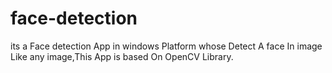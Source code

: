 # face-detection
its a Face detection App in windows Platform whose Detect A face In image Like any image,This App is based On OpenCV Library. 
